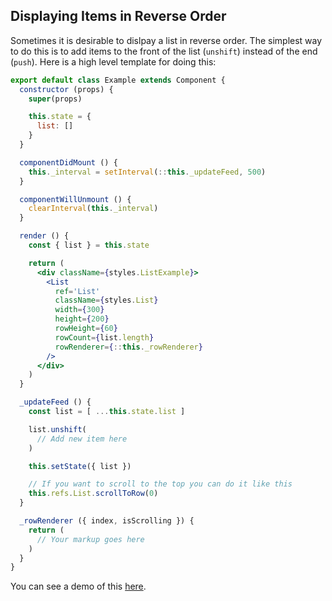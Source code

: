 Displaying Items in Reverse Order
---------------

Sometimes it is desirable to dislpay a list in reverse order.
The simplest way to do this is to add items to the front of the list (`unshift`) instead of the end (`push`).
Here is a high level template for doing this:

```jsx
export default class Example extends Component {
  constructor (props) {
    super(props)

    this.state = {
      list: []
    }
  }

  componentDidMount () {
    this._interval = setInterval(::this._updateFeed, 500)
  }

  componentWillUnmount () {
    clearInterval(this._interval)
  }

  render () {
    const { list } = this.state

    return (
      <div className={styles.ListExample}>
        <List
          ref='List'
          className={styles.List}
          width={300}
          height={200}
          rowHeight={60}
          rowCount={list.length}
          rowRenderer={::this._rowRenderer}
        />
      </div>
    )
  }

  _updateFeed () {
    const list = [ ...this.state.list ]

    list.unshift(
      // Add new item here
    )

    this.setState({ list })

    // If you want to scroll to the top you can do it like this
    this.refs.List.scrollToRow(0)
  }

  _rowRenderer ({ index, isScrolling }) {
    return (
      // Your markup goes here
    )
  }
}
```

You can see a demo of this [here](https://s3.amazonaws.com/brianvaughn/react-virtualized/reverse-list/index.html).
